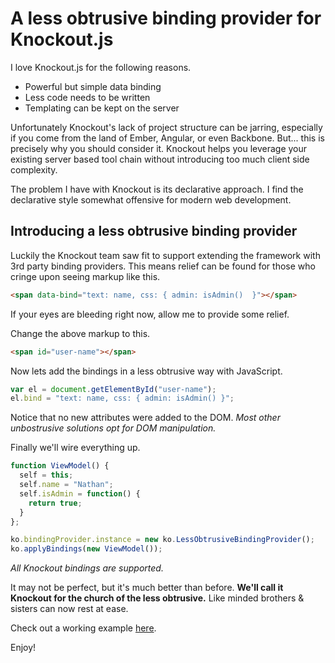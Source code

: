 # A less obtrusive binding provider for Knockout.js

I love Knockout.js for the following reasons.

* Powerful but simple data binding
* Less code needs to be written
* Templating can be kept on the server

Unfortunately Knockout's lack of project structure can be jarring, especially if you come from the land of Ember, Angular, or even Backbone. But... this is precisely why you should consider it. Knockout helps you leverage your existing server based tool chain without introducing too much client side complexity.

The problem I have with Knockout is its declarative approach. I find the declarative style somewhat offensive for modern web development.

## Introducing a less obtrusive binding provider

Luckily the Knockout team saw fit to support extending the framework with 3rd party binding providers.
This means relief can be found for those who cringe upon seeing markup like this.

```html
<span data-bind="text: name, css: { admin: isAdmin()  }"></span>
```

If your eyes are bleeding right now, allow me to provide some relief.

Change the above markup to this.

```html
<span id="user-name"></span>
```

 Now lets add the bindings in a less obtrusive way with JavaScript.

 ```javascript
var el = document.getElementById("user-name");
el.bind = "text: name, css: { admin: isAdmin() }";
 ```

Notice that no new attributes were added to the DOM. *Most other unbostrusive solutions opt for DOM manipulation.*

Finally we'll wire everything up.

```javascript
function ViewModel() {
  self = this;
  self.name = "Nathan";
  self.isAdmin = function() {
    return true;
  }
};

ko.bindingProvider.instance = new ko.LessObtrusiveBindingProvider();
ko.applyBindings(new ViewModel());
```

*All Knockout bindings are supported.*

It may not be perfect, but it's much better than before.
**We'll call it Knockout for the church of the less obtrusive.**
Like minded brothers & sisters can now rest at ease.

Check out a working example [here](http://tinkerbin.com/92C0yXi7).

Enjoy!


